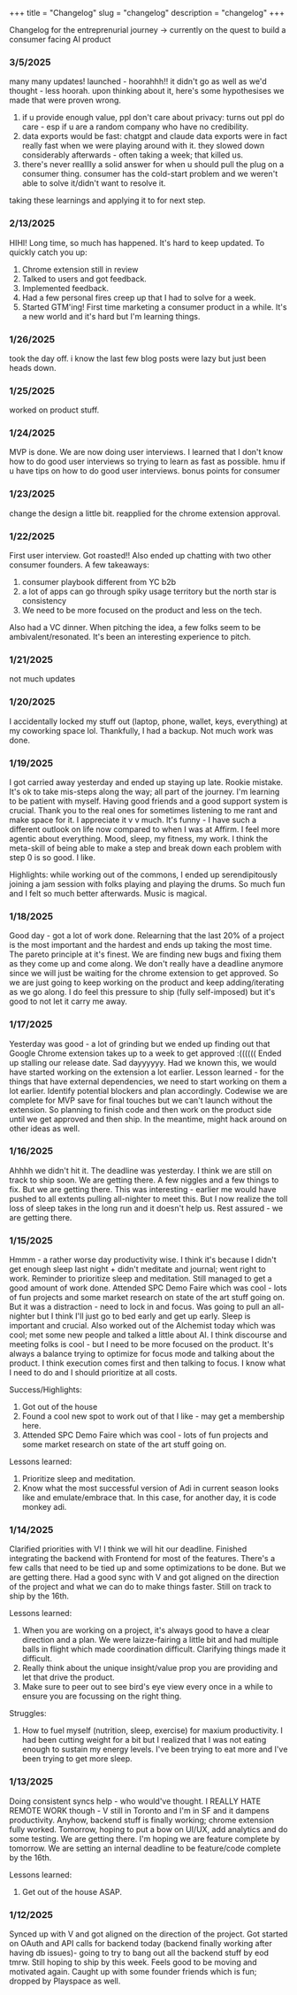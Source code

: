 +++
title = "Changelog"
slug = "changelog"
description = "changelog"
+++

Changelog for the entreprenurial journey -> currently on the quest to build a consumer facing AI product


### 3/5/2025

many many updates! launched - hoorahhh!! it didn't go as well as we'd thought - less hoorah. upon thinking about it, here's some hypothesises we made that were proven wrong. 

1) if u provide enough value, ppl don't care about privacy: turns out ppl do care - esp if u are a random company who have no credibility. 
2) data exports would be fast: chatgpt and claude data exports were in fact really fast when we were playing around with it. they slowed down considerably afterwards - often taking a week; that killed us. 
3) there's never realllly a solid answer for when u should pull the plug on a consumer thing. consumer has the cold-start problem and we weren't able to solve it/didn't want to resolve it. 

taking these learnings and applying it to for next step. 

### 2/13/2025

HIHI! Long time, so much has happened. It's hard to keep updated. To quickly catch you up: 

1. Chrome extension still in review 
2. Talked to users and got feedback. 
3. Implemented feedback. 
4. Had a few personal fires creep up that I had to solve for a week. 
5. Started GTM'ing! First time marketing a consumer product in a while. It's a new world and it's hard but I'm learning things.

### 1/26/2025 

took the day off. i know the last few blog posts were lazy but just been heads down.

### 1/25/2025 

worked on product stuff.

### 1/24/2025 
MVP is done. We are now doing user interviews. I learned that I don't know how to do good user interviews so trying to learn as fast as possible. hmu if u have tips on how to do good user interviews. bonus points for consumer

### 1/23/2025 

change the design a little bit. reapplied for the chrome extension approval.

### 1/22/2025 

First user interview. Got roasted!! Also ended up chatting with two other consumer founders. A few takeaways: 
1. consumer playbook different from YC b2b 
2. a lot of apps can go through spiky usage territory but the north star is consistency
3. We need to be more focused on the product and less on the tech. 

Also had a VC dinner. When pitching the idea, a few folks seem to be ambivalent/resonated. It's been an interesting experience to pitch. 

### 1/21/2025 

not much updates
### 1/20/2025 

I accidentally locked my stuff out (laptop, phone, wallet, keys, everything) at my coworking space lol. Thankfully, I had a backup. Not much work was done.


### 1/19/2025 

I got carried away yesterday and ended up staying up late. Rookie mistake. It's ok to take mis-steps along the way; all part of the journey. I'm learning to be patient with myself. Having good friends and a good support system is crucial. Thank you to the real ones for sometimes listening to me rant and make space for it. I appreciate it v v much. It's funny - I have such a different outlook on life now compared to when I was at Affirm. I feel more agentic about everything. Mood, sleep, my fitness, my work. I think the meta-skill of being able to make a step and break down each problem with step 0 is so good. I like. 

Highlights: while working out of the commons, I ended up serendipitously joining a jam session with folks playing and playing the drums. So much fun and I felt so much better afterwards. Music is magical. 

### 1/18/2025 

Good day - got a lot of work done. Relearning that the last 20% of a project is the most important and the hardest and ends up taking the most time. The pareto principle at it's finest. We are finding new bugs and fixing them as they come up and come along. We don't really have a deadline anymore since we will just be waiting for the chrome extension to get approved. So we are just going to keep working on the product and keep adding/iterating as we go along. I do feel this pressure to ship (fully self-imposed) but it's good to not let it carry me away.

### 1/17/2025 

Yesterday was good - a lot of grinding but we ended up finding out that Google Chrome extension takes up to a week to get approved :(((((( Ended up stalling our release date. Sad dayyyyyy. Had we known this, we would have started working on the extension a lot earlier. Lesson learned - for the things that have external dependencies, we need to start working on them a lot earlier. Identify potential blockers and plan accordingly. Codewise we are complete for MVP save for final touches but we can't launch without the extension. So planning to finish code and then work on the product side until we get approved and then ship. In the meantime, might hack around on other ideas as well. 


### 1/16/2025 

Ahhhh we didn't hit it. The deadline was yesterday. I think we are still on track to ship soon. We are getting there. A few niggles and a few things to fix. But we are getting there. This was interesting - earlier me would have pushed to all extents pulling all-nighter to meet this. But I now realize the toll loss of sleep takes in the long run and it doesn't help us. Rest assured - we are getting there. 

### 1/15/2025 

Hmmm - a rather worse day productivity wise. I think it's because I didn't get enough sleep last night + didn't meditate and journal; went right to work. Reminder to prioritize sleep and meditation. Still managed to get a good amount of work done. Attended SPC Demo Faire which was cool - lots of fun projects and some market research on state of the art stuff going on. But it was a distraction - need to lock in and focus. Was going to pull an all-nighter but I think I'll just go to bed early and get up early. Sleep is important and crucial. Also worked out of the Alchemist today which was cool; met some new people and talked a little about AI. I think discourse and meeting folks is cool - but I need to be more focused on the product. It's always a balance trying to optimize for focus mode and talking about the product. I think execution comes first and then talking to focus. I know what I need to do and I should prioritize at all costs. 

Success/Highlights: 
1. Got out of the house
2. Found a cool new spot to work out of that I like - may get a membership here. 
3. Attended SPC Demo Faire which was cool - lots of fun projects and some market research on state of the art stuff going on. 

Lessons learned: 
1. Prioritize sleep and meditation. 
2. Know what the most successful version of Adi in current season looks like and emulate/embrace that. In this case, for another day, it is code monkey adi. 

### 1/14/2025 

Clarified priorities with V! I think we will hit our deadline. Finished integrating the backend with Frontend for most of the features. There's a few calls that need to be tied up and some optimizations to be done. But we are getting there. Had a good sync with V and got aligned on the direction of the project and what we can do to make things faster. Still on track to ship by the 16th. 

Lessons learned: 
1. When you are working on a project, it's always good to have a clear direction and a plan. We were laizze-fairing a little bit and had multiple balls in flight which made coordination difficult. Clarifying things made it difficult. 
2. Really think about the unique insight/value prop you are providing and let that drive the product. 
3. Make sure to peer out to see bird's eye view every once in a while to ensure you are focussing on the right thing.

Struggles: 
1. How to fuel myself (nutrition, sleep, exercise) for maxium productivity. I had been cutting weight for a bit but I realized that I was not eating enough to sustain my energy levels. I've been trying to eat more and I've been trying to get more sleep. 


### 1/13/2025 

Doing consistent syncs help - who would've thought. I REALLY HATE REMOTE WORK though - V still in Toronto and I'm in SF and it dampens productivity. Anyhow, backend stuff is finally working; chrome extension fully worked. Tomorrow, hoping to put a bow on UI/UX, add analytics and do some testing. We are getting there. I'm hoping we are feature complete by tomorrow. We are setting an internal deadline to be feature/code complete by the 16th.

Lessons learned: 
1. Get out of the house ASAP. 



### 1/12/2025 

Synced up with V and got aligned on the direction of the project. Got started on  OAuth and API calls for backend today (backend finally working after having db issues)- going to try to bang out all the backend stuff by eod tmrw. Still hoping to ship by this week. Feels good to be moving and motivated again. Caught up with some founder friends which is fun; dropped by Playspace as well. 




